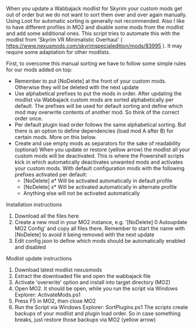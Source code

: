When you update a Wabbajack modlist for Skyrim your custom mods get out of order but we do not want to sort them over and over again manually. Using Loot for automatic sorting is generally not recommended. 
Also I like to have different profiles in MO2 and disable some mods from the modlist and add some additional ones. 
This script tries to automate this with the modlist from 'Skyrim VR Minimalistic Overhaul' ( https://www.nexusmods.com/skyrimspecialedition/mods/83995 ). It may require some adaptation for other modlists.

First, to overcome this manual sorting we have to follow some simple rules for our mods added on top:
- Remember to put [NoDelete] at the front of your custom mods. Otherwise they will be deleted with the next update
- Use alphabetical prefixes to put the mods in order. After updating the modlist via Wabbajack custom mods are sorted alphabetically per default. The prefixes will be used for default sorting and define which mod may overwrite contents of another mod. So think of the correct order once. 
- Per default plugin load order follows the same alphabetical sorting. But there is an option to define dependencies (load mod A after B) for certain mods. More on this below.
- Create and use empty mods as separators for the sake of readability (optional)
When you update or restore (yellow arrow) the modlist all your custom mods will be deactivated. This is where the Powershell scripts kick in which automatically deactivates unwanted mods and activates your custom mods.
With default configuration mods with the following prefixes activated per default:
    * [NoDelete] a* Will be activated automatically in default profile
    * [NoDelete] x* Will be activated automatically in alternate profile
    * Anything else will not be activated automatically

Installation instructions
1) Download all the files here
2) Create a new mod in your MO2 instance, e.g. '[NoDelete] 0 Autoupdate MO2 Config' and copy all files there. Remember to start the name with [NoDelete] to avoid it being removed with the next update
3) Edit config.json to define which mods should be automatically enabled and disabled

Modlist update instructions
1) Download latest modlist nexusmods
2) Extract the downloaded file and open the wabbajack file
3) Activate 'overwrite' option and install into target directory (MO2)
4) Open MO2. It should be open, while you run the script via Windows Explorer: ActivateMods.ps1
5) Press F5 in MO2, then close MO2
6) Run the Script via Windows Explorer: SortPlugins.ps1
The scripts create backups of your modlist and plugin load order. So in case something breaks, just restore those backups via MO2 (yellow arrow)

